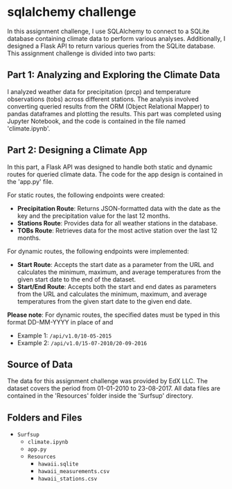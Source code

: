 # sqlalchemy challenge

In this assignment challenge, I use SQLAlchemy to connect to a SQLite database containing climate data to perform various analyses. Additionally, I designed a Flask API to return various queries from the SQLite database. This assignment challenge is divided into two parts:

## Part 1: Analyzing and Exploring the Climate Data
I analyzed weather data for precipitation (prcp) and temperature observations (tobs) across different stations. The analysis involved converting queried results from the ORM (Object Relational Mapper) to pandas dataframes and plotting the results. This part was completed using Jupyter Notebook, and the code is contained in the file named 'climate.ipynb'.

## Part 2: Designing a Climate App
In this part, a Flask API was designed to handle both static and dynamic routes for queried climate data. The code for the app design is contained in the 'app.py' file.

For static routes, the following endpoints were created:

- **Precipitation Route**: Returns JSON-formatted data with the date as the key and the precipitation value for the last 12 months.
- **Stations Route**: Provides data for all weather stations in the database.
- **TOBs Route**: Retrieves data for the most active station over the last 12 months.

For dynamic routes, the following endpoints were implemented:

- **Start Route**: Accepts the start date as a parameter from the URL and calculates the minimum, maximum, and average temperatures from the given start date to the end of the dataset.
- **Start/End Route**: Accepts both the start and end dates as parameters from the URL and calculates the minimum, maximum, and average temperatures from the given start date to the given end date.

**Please note**: For dynamic routes, the specified dates must be typed in this format DD-MM-YYYY in place of <start> and <end>
- Example 1: `/api/v1.0/10-05-2015`
- Example 2: `/api/v1.0/15-07-2010/20-09-2016`

## Source of Data
The data for this assignment challenge was provided by EdX LLC. The dataset covers the period from 01-01-2010 to 23-08-2017. All data files are contained in the 'Resources' folder inside the 'Surfsup' directory.

## Folders and Files
- `Surfsup`
  - `climate.ipynb`
  - `app.py`
  - `Resources`
    - `hawaii.sqlite`
    - `hawaii_measurements.csv`
    - `hawaii_stations.csv`
